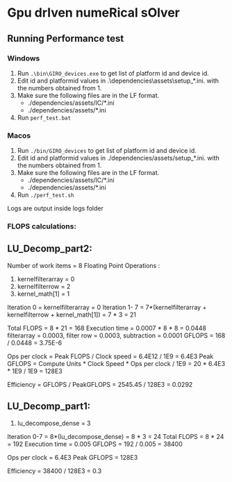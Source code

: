 # **G**pu dr**I**ven nume**R**ical s**O**lver

## Running Performance test

### Windows
1. Run ```.\bin\GIRO_devices.exe``` to get list of platform id and device id.
2. Edit id and platformid values in .\dependencies\assets\setup_*.ini. with the numbers obtained from 1.
3. Make sure the following files are in the LF format.
    - ./dependencies/assets/IC/*.ini
    - ./dependencies/assets/*.ini
4. Run ```perf_test.bat```

### Macos
1. Run ```./bin/GIRO_devices``` to get list of platform id and device id.
2. Edit id and platformid values in ./dependencies/assets/setup_*.ini. with the numbers obtained from 1.
3. Make sure the following files are in the LF format.
    - ./dependencies/assets/IC/*.ini
    - ./dependencies/assets/*.ini
4. Run ```./perf_test.sh```

Logs are output inside logs folder


### FLOPS calculations:
## LU_Decomp_part2:
Number of work items = 8
Floating Point Operations :
1. kernelfilterarray = 0
2. kernelfilterrow = 2
3. kernel_math[1] = 1

Iteration 0 = kernelfilterarray = 0
Iteration 1- 7 = 7*(kernelfilterarray + kernelfilterrow + kernel_math[1]) = 7 * 3 = 21

Total FLOPS = 8 * 21 = 168
Execution time = 0.0007 * 8 * 8 = 0.0448
filterarray = 0.0003, filter row = 0.0003, subtraction = 0.0001
GFLOPS = 168 / 0.0448 = 3.75E-6

Ops per clock = Peak FLOPS / Clock speed = 6.4E12 / 1E9 = 6.4E3
Peak GFLOPS = Compute Units * Clock Speed * Ops per clock / 1E9 = 20 * 6.4E3 * 1E9 / 1E9 = 128E3

Efficiency = GFLOPS / PeakGFLOPS = 2545.45 / 128E3 = 0.0292

## LU_Decomp_part1:
1. lu_decompose_dense = 3

Iteration 0-7 = 8*(lu_decompose_dense) = 8 * 3 = 24
Total FLOPS = 8 * 24 = 192
Execution time = 0.005
GFLOPS = 192 / 0.005 = 38400

Ops per clock = 6.4E3
Peak GFLOPS = 128E3

Efficiency = 38400 / 128E3 = 0.3
